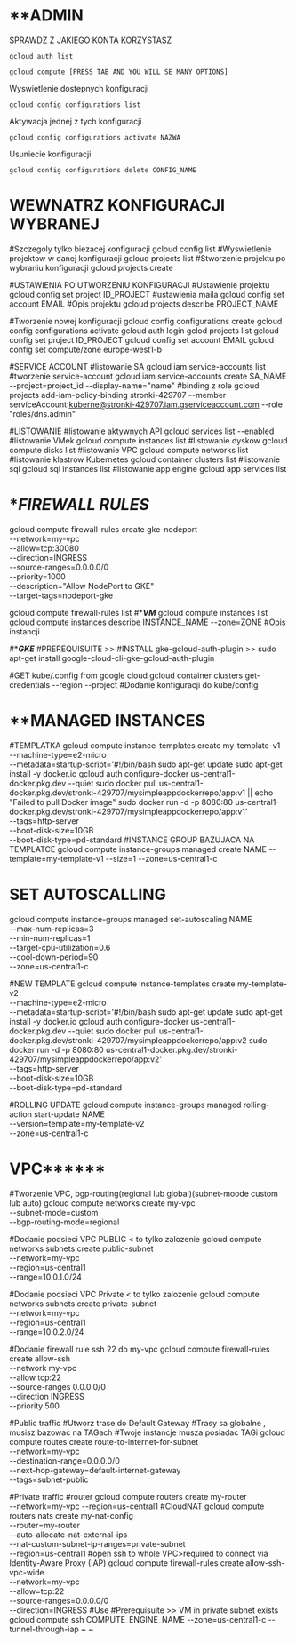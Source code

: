 
# ******************************************ADMIN****************************************
SPRAWDZ Z JAKIEGO KONTA KORZYSTASZ
```
gcloud auth list
```
```
gcloud compute [PRESS TAB AND YOU WILL SE MANY OPTIONS]
```
Wyswietlenie dostepnych konfiguracji
```
gcloud config configurations list
```
Aktywacja jednej z tych konfiguracji
```
gcloud config configurations activate NAZWA
```
Usuniecie konfiguracji
```
gcloud config configurations delete CONFIG_NAME
```


# WEWNATRZ KONFIGURACJI WYBRANEJ
#Szczegoly tylko biezacej konfiguracji
gcloud config list
#Wyswietlenie projektow w danej konfiguracji
gcloud projects list
#Stworzenie projektu po wybraniu konfiguracji
gcloud projects create


#USTAWIENIA PO UTWORZENIU KONFIGURACJI
#Ustawienie projektu
gcloud config set project ID_PROJECT
#ustawienia maila
gcloud config set account EMAIL
#Opis projektu
gcloud projects describe PROJECT_NAME


#Tworzenie nowej konfiguracji
gcloud config configurations create <nazwa-konfiguracji>
gcloud config configurations activate <nazwa-konfiguracji>
gcloud auth login
gclod projects list
gcloud config set project ID_PROJECT
gcloud config set account EMAIL
gcloud config set compute/zone europe-west1-b


#SERVICE ACCOUNT
#listowanie SA
gcloud iam service-accounts list
#tworzenie service-account
gcloud iam service-accounts create SA_NAME --project=project_id --display-name="name"
#binding z role
gcloud projects add-iam-policy-binding stronki-429707 --member serviceAccount:kuberne@stronki-429707.iam.gserviceaccount.com --role "roles/dns.admin"



#LISTOWANIE
#listowanie aktywnych API
gcloud services list --enabled
#listowanie VMek
gcloud compute instances list
#listowanie dyskow
gcloud compute disks list
#listowanie VPC
gcloud compute networks list
#listowanie klastrow Kubernetes
gcloud container clusters list
#listowanie sql
gcloud sql instances list
#listowanie app engine
gcloud app services list

# ************************************FIREWALL RULES***********************************
gcloud compute firewall-rules create gke-nodeport \
    --network=my-vpc \
    --allow=tcp:30080 \
    --direction=INGRESS \
    --source-ranges=0.0.0.0/0 \
    --priority=1000 \
    --description="Allow NodePort to GKE" \
    --target-tags=nodeport-gke

gcloud compute firewall-rules list
#******************************************VM***************************************** 
gcloud compute instances list
gcloud compute instances describe INSTANCE_NAME --zone=ZONE #Opis instancji


#******************************************GKE*****************************************
#PREREQUISUITE >>
#INSTALL gke-gcloud-auth-plugin >> 
sudo apt-get install google-cloud-cli-gke-gcloud-auth-plugin

#GET kube/.config from google cloud
gcloud container clusters get-credentials <CLUSTER-NAME> --region <REGION> --project <PROJECT> #Dodanie konfiguracji do kube/config



# ************************************MANAGED INSTANCES**********************************
#TEMPLATKA
gcloud compute instance-templates create my-template-v1 \
    --machine-type=e2-micro \
    --metadata=startup-script='#!/bin/bash
    sudo apt-get update
    sudo apt-get install -y docker.io
    gcloud auth configure-docker us-central1-docker.pkg.dev --quiet
    sudo docker pull us-central1-docker.pkg.dev/stronki-429707/mysimpleappdockerrepo/app:v1 || echo "Failed to pull Docker image"
    sudo docker run -d -p 8080:80 us-central1-docker.pkg.dev/stronki-429707/mysimpleappdockerrepo/app:v1' \
    --tags=http-server \
    --boot-disk-size=10GB \
    --boot-disk-type=pd-standard
#INSTANCE GROUP BAZUJACA NA TEMPLATCE
gcloud compute instance-groups managed create NAME --template=my-template-v1 --size=1 --zone=us-central1-c
# SET AUTOSCALLING
gcloud compute instance-groups managed set-autoscaling NAME \
  --max-num-replicas=3 \
  --min-num-replicas=1 \
  --target-cpu-utilization=0.6 \
  --cool-down-period=90 \
  --zone=us-central1-c

#NEW TEMPLATE
gcloud compute instance-templates create my-template-v2 \
    --machine-type=e2-micro \
    --metadata=startup-script='#!/bin/bash
    sudo apt-get update
    sudo apt-get install -y docker.io
    gcloud auth configure-docker us-central1-docker.pkg.dev --quiet
    sudo docker pull us-central1-docker.pkg.dev/stronki-429707/mysimpleappdockerrepo/app:v2
    sudo docker run -d -p 8080:80 us-central1-docker.pkg.dev/stronki-429707/mysimpleappdockerrepo/app:v2' \
    --tags=http-server \
    --boot-disk-size=10GB \
    --boot-disk-type=pd-standard

#ROLLING UPDATE
gcloud compute instance-groups managed rolling-action start-update NAME \
    --version=template=my-template-v2 \
    --zone=us-central1-c




# **************************************VPC********************************************
#Tworzenie VPC, bgp-routing(regional lub global)(subnet-moode  custom lub auto)
gcloud compute networks create my-vpc \
  --subnet-mode=custom \
  --bgp-routing-mode=regional

#Dodanie podsieci VPC PUBLIC < to tylko zalozenie 
gcloud compute networks subnets create public-subnet \
  --network=my-vpc \
  --region=us-central1 \
  --range=10.0.1.0/24

#Dodanie podsieci VPC Private < to tylko zalozenie
gcloud compute networks subnets create private-subnet \
  --network=my-vpc \
  --region=us-central1 \
  --range=10.0.2.0/24

#Dodanie firewall rule ssh 22 do my-vpc
gcloud compute firewall-rules create allow-ssh \
  --network my-vpc \
  --allow tcp:22 \
  --source-ranges 0.0.0.0/0 \
  --direction INGRESS \
  --priority 500



#Public traffic
#Utworz trase do Default Gateway
#Trasy sa globalne , musisz bazowac na TAGach
#Twoje instancje musza posiadac TAGi
gcloud compute routes create route-to-internet-for-subnet \
  --network=my-vpc \
  --destination-range=0.0.0.0/0 \
  --next-hop-gateway=default-internet-gateway \
  --tags=subnet-public

#Private traffic
#router
gcloud compute routers create my-router \
  --network=my-vpc
  --region=us-central1
#CloudNAT
gcloud compute routers nats create my-nat-config \
  --router=my-router \
  --auto-allocate-nat-external-ips \
  --nat-custom-subnet-ip-ranges=private-subnet \
  --region=us-central1
#open ssh to whole VPC>required to connect via Identity-Aware Proxy (IAP)
gcloud compute firewall-rules create allow-ssh-vpc-wide \
  --network=my-vpc \
  --allow=tcp:22 \
  --source-ranges=0.0.0.0/0 \
  --direction=INGRESS
#Use
#Prerequisuite >> VM in private subnet exists
gcloud compute ssh COMPUTE_ENGINE_NAME   --zone=us-central1-c   --tunnel-through-iap
~                                                                                         ~          
